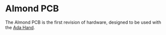 # Almond PCB

The Almond PCB is the first revision of hardware, designed to be used with the [Ada Hand](../3Dprinting/ada.md).
